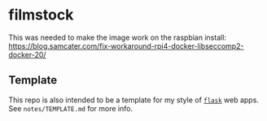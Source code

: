 # filmstock

This was needed to make the image work on the raspbian install:
https://blog.samcater.com/fix-workaround-rpi4-docker-libseccomp2-docker-20/

## Template

This repo is also intended to be a template for my style 
of [`flask`](https://flask.palletsprojects.com/en/2.2.x/) web apps. 
See `notes/TEMPLATE.md` for more info.
